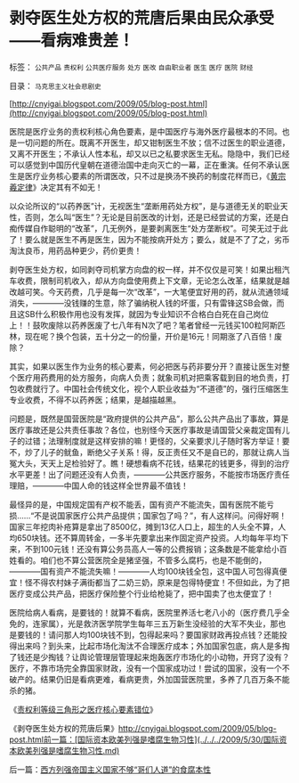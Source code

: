 # 剥夺医生处方权的荒唐后果由民众承受——看病难贵差！

标签： `公共产品` `责权利` `公共医疗服务` `处方` `医改` `自由职业者` `医生` `医疗` `医院` `财经` 

目录： `马克思主义社会悲剧史`

[http://cnyigai.blogspot.com/2009/05/blog-post.html](http://cnyigai.blogspot.com/2009/05/blog-post.html)

医院是医疗业务的责权利核心角色要素，是中国医疗与海外医疗最根本的不同。也是一切问题的所在。既离不开医生，却又钳制医生不放；信不过医生的职业道德，又离不开医生；不承认人性本私，却又以已之私要求医生无私。隐隐中，我们已经可以感觉到中国历代皇朝在道德治国中走向灭亡的一幕，正在重演。任何不承认医生是医疗业务核心要素的所谓医改，只不过是换汤不换药的制度花样而已，《[黄宗羲定律](../../../2009/2/9/人权经济学之“黄宗羲定律”.md)》决定其有不如无！

以众论所议的“以药养医”计，无视医生“垄断用药处方权”，是与道德无关的职业天性，否则，怎么叫“医生”？无论是目前医改的计划，还是已经尝试的方案，还是白痴传媒自作聪明的“改革”，几无例外，是要剥离医生“处方垄断权”。可笑无过于此了！要么就是医生不再是医生，因为不能按病开处方；要么，就是不了了之，劣币淘汰良币，用药品种更少，药价更贵！

剥夺医生处方权，如同剥夺司机掌方向盘的权一样，并不仅仅是可笑！如果出租汽车收费，限制司机收入，却从方向盘使用费上下文章，无论怎么改革，结果就是越改越可笑。今天药费，几乎是每一次“改革”，一大笔便宜好用的药，就从流通领域消失，————没钱赚的生意，除了骗纳税人钱的坏蛋，只有雷锋这SB会做，而且这SB什么积极作用也没有发挥，就因为专业知识不合格白白死在自己岗位上！！鼓吹废除以药养医废了七八年有N次了吧？笔者曾经一元钱买100粒阿斯匹林，现在呢？换个包装，五十分之一的份量，开价是16元！同期涨了八百倍！废除？

其实，如果以医生作为业务的核心要素，何必把医与药非要分开？直接让医生对整个医疗用药费用的处方服务，向病人负责；就象司机对把乘客载到目的地负责，打包收费就行了。中国社会传统文化，视个人职业收益为“不道德”的，强行压缩医生专业收费，不得不以药养医；结果，是越描越黑。

问题是，既然是国营医院是“政府提供的公共产品”，那么公共产品出了事故，算是医疗事故还是公共责任事故？各位，也别怪今天医疗事故是请国营父亲裁定国有儿子的过错；法理制度就是这样安排的嘛！更怪的，父亲要求儿子随时客方举证！要不，炒了儿子的鱿鱼，断绝父子关系！得，反正责任又不是自已的，那就让病人当冤大头，天天上足检验好了。瞧！硬想看病不花钱，结果花的钱更多，得到的治疗水平更差！出了问题还没有人负责，————公共医疗服务，不能按市场医疗责任理赔，————中国人命的钱这样全世界最不值钱！

最怪异的是，中国规定国有产权不能丢，国有资产不能流失，国有医院不能亏损……“不是说国家医疗公共产品提供；国家包了吗？”，有人这样问。问得好啊！国家三年挖肉补疮算是拿出了8500亿，摊到13亿人口上，超生的人头全不算，人均650块钱。还不算周转金，一多半先要拿出来作固定资产投资。人均每年平均下来，不到100元钱！还没有算公务员高人一等的公费报销；这条数是不能拿给小百姓看的。咱们也不算公营医院全是猪坚强，不管多么腐朽，也是不能倒的，————国有资产不能流失嘛！————人均100块钱全包，这中国人可包得真便宜！怪不得农村妹子满街都当了二奶三奶，原来是包得特便宜！不但如此，为了把医疗变成公共产品，把医疗保险整个行业给枪毙了，把中国卖了也太便宜了！

医院给病人看病，是要钱的！就算不看病，医院里养活七老八小的（医疗费几乎全免的，连家属），光是救济医学院学生每年三五万新生没经验的大军不失业，那也是要钱的！请问那人均100块钱不到，包得起来吗？要国家财政再投点钱？还能投得出来吗？到头来，比起市场化淘汰不合理医疗成本；外加国家包底，病人是多掏了钱还是少掏钱？让舆论管理层管理起来炮轰医疗市场化的小动物，开窍了没有？医疗，不靠市场完全靠国家财政，没有一个国家成功过！尝试的国家，没有一个不破产的。结果仍旧是看病更难，看病更贵，外加国营医院里，多养了几百万条不能杀的猪。

《[责权利等级三角形之医疗核心要素错位](../../../2009/5/26/责权利等边三角形之医疗核心要素错位.md)》

《剥夺医生处方权的荒唐后果》http://cnyigai.blogspot.com/2009/05/blog-post.html前一篇：[国际资本欧美列强是嗜腐生物习性](../../../2009/5/30/国际资本欧美列强是嗜腐生物习性.md)

后一篇：[西方列强帝国主义国家不够“哥们人道”的食腐本性](../../../2009/5/31/西方列强帝国主义国家不够“哥们人道”的食腐本性.md)